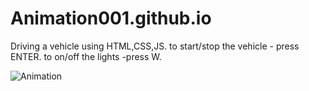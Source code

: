 # Animation001.github.io
Driving a vehicle using HTML,CSS,JS.
to start/stop the vehicle - press ENTER.
to on/off the lights  -press W.










![Animation](https://user-images.githubusercontent.com/58935531/85916414-41519380-b86e-11ea-9e6a-1b00b5afbd14.gif)
